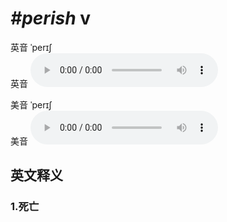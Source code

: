 # ***\#perish*** v
英音 ˈperɪʃ  
英音
<audio src="./media/perish1_AAC.aac" controls="controls"></audio>

美音 ˈperɪʃ  
美音
<audio src="./media/perish2_AAC.aac" controls="controls"></audio>



  

英文释义
---
### 1.**死亡**  


